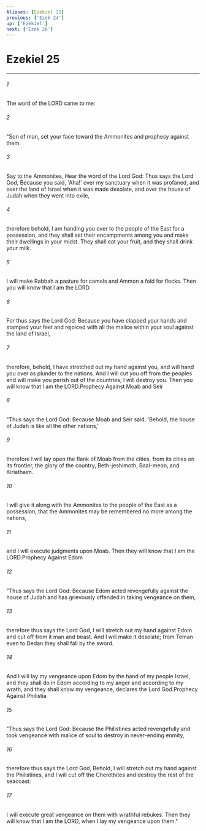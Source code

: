 ```yaml
---
Aliases: [Ezekiel 25]
previous: ['Ezek 24']
up: ['Ezekiel']
next: ['Ezek 26']
---
```

# Ezekiel 25

***

 

###### 1 
The word of the LORD came to me: 
 

###### 2 
"Son of man, set your face toward the Ammonites and prophesy against them. 
 

###### 3 
Say to the Ammonites, Hear the word of the Lord God: Thus says the Lord God, Because you said, 'Aha!' over my sanctuary when it was profaned, and over the land of Israel when it was made desolate, and over the house of Judah when they went into exile, 
 

###### 4 
therefore behold, I am handing you over to the people of the East for a possession, and they shall set their encampments among you and make their dwellings in your midst. They shall eat your fruit, and they shall drink your milk. 
 

###### 5 
I will make Rabbah a pasture for camels and Ammon a fold for flocks. Then you will know that I am the LORD. 
 

###### 6 
For thus says the Lord God: Because you have clapped your hands and stamped your feet and rejoiced with all the malice within your soul against the land of Israel, 
 

###### 7 
therefore, behold, I have stretched out my hand against you, and will hand you over as plunder to the nations. And I will cut you off from the peoples and will make you perish out of the countries; I will destroy you. Then you will know that I am the LORD.Prophecy Against Moab and Seir
 
 

###### 8 
"Thus says the Lord God: Because Moab and Seir said, 'Behold, the house of Judah is like all the other nations,' 
 

###### 9 
therefore I will lay open the flank of Moab from the cities, from its cities on its frontier, the glory of the country, Beth-jeshimoth, Baal-meon, and Kiriathaim. 
 

###### 10 
I will give it along with the Ammonites to the people of the East as a possession, that the Ammonites may be remembered no more among the nations, 
 

###### 11 
and I will execute judgments upon Moab. Then they will know that I am the LORD.Prophecy Against Edom
 
 

###### 12 
"Thus says the Lord God: Because Edom acted revengefully against the house of Judah and has grievously offended in taking vengeance on them, 
 

###### 13 
therefore thus says the Lord God, I will stretch out my hand against Edom and cut off from it man and beast. And I will make it desolate; from Teman even to Dedan they shall fall by the sword. 
 

###### 14 
And I will lay my vengeance upon Edom by the hand of my people Israel, and they shall do in Edom according to my anger and according to my wrath, and they shall know my vengeance, declares the Lord God.Prophecy Against Philistia
 
 

###### 15 
"Thus says the Lord God: Because the Philistines acted revengefully and took vengeance with malice of soul to destroy in never-ending enmity, 
 

###### 16 
therefore thus says the Lord God, Behold, I will stretch out my hand against the Philistines, and I will cut off the Cherethites and destroy the rest of the seacoast. 
 

###### 17 
I will execute great vengeance on them with wrathful rebukes. Then they will know that I am the LORD, when I lay my vengeance upon them."
 
